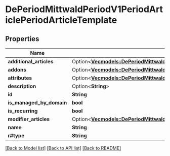 # DePeriodMittwaldPeriodV1PeriodArticlePeriodArticleTemplate

## Properties

Name | Type | Description | Notes
------------ | ------------- | ------------- | -------------
**additional_articles** | Option<[**Vec<models::DePeriodMittwaldPeriodV1PeriodArticlePeriodReadableBookableArticleOptions>**](de.mittwald.v1.article.ReadableBookableArticleOptions.md)> |  | [optional]
**addons** | Option<[**Vec<models::DePeriodMittwaldPeriodV1PeriodArticlePeriodArticleAddons>**](de.mittwald.v1.article.ArticleAddons.md)> |  | [optional]
**attributes** | Option<[**Vec<models::DePeriodMittwaldPeriodV1PeriodArticlePeriodArticleAttributes>**](de.mittwald.v1.article.ArticleAttributes.md)> |  | [optional]
**description** | Option<**String**> |  | [optional]
**id** | **String** |  | 
**is_managed_by_domain** | **bool** |  | 
**is_recurring** | **bool** |  | 
**modifier_articles** | Option<[**Vec<models::DePeriodMittwaldPeriodV1PeriodArticlePeriodReadableModifierArticleOptions>**](de.mittwald.v1.article.ReadableModifierArticleOptions.md)> |  | [optional]
**name** | **String** |  | 
**r#type** | **String** |  | 

[[Back to Model list]](../README.md#documentation-for-models) [[Back to API list]](../README.md#documentation-for-api-endpoints) [[Back to README]](../README.md)


